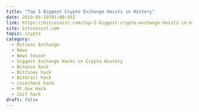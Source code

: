 ```yaml
---
title: "Top 5 Biggest Crypto Exchange Heists in History"
date: 2019-05-10T01:00:55Z
link: https://bitcoinist.com/top-5-biggest-crypto-exchange-heists-in-history/?utm_medium=RSS&utm_source=news.12bit.vn
site: bitcoinist.com
topic: crypto
category:
  - Bitcoin Exchange
  - News
  - News teaser
  - biggest Exchange Hacks in Crypto History
  - Binance hack
  - Bitfinex hack
  - BitGrail hack
  - coincheck hack
  - Mt.Gox Hack
  - Zaif hack
draft: false
---
```


